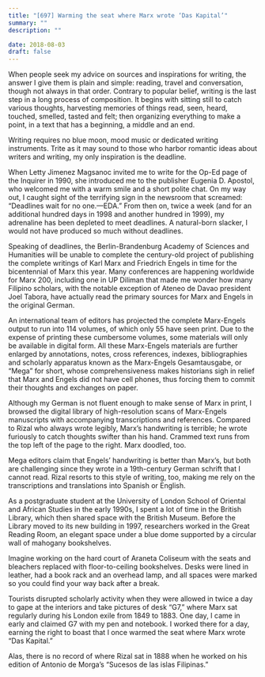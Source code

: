 ```yaml
---
title: "[697] Warming the seat where Marx wrote ‘Das Kapital’"
summary: ""
description: ""

date: 2018-08-03
draft: false
---
```



When people seek my advice on sources and inspirations for writing, the answer I give them is plain and simple: reading, travel and conversation, though not always in that order. Contrary to popular belief, writing is the last step in a long process of composition. It begins with sitting still to catch various thoughts, harvesting memories of things read, seen, heard, touched, smelled, tasted and felt; then organizing everything to make a point, in a text that has a beginning, a middle and an end.

Writing requires no blue moon, mood music or dedicated writing instruments. Trite as it may sound to those who harbor romantic ideas about writers and writing, my only inspiration is the deadline.

When Letty Jimenez Magsanoc invited me to write for the Op-Ed page of the Inquirer in 1990, she introduced me to the publisher Eugenia D. Apostol, who welcomed me with a warm smile and a short polite chat. On my way out, I caught sight of the terrifying sign in the newsroom that screamed: “Deadlines wait for no one.—EDA.” From then on, twice a week (and for an additional hundred days in 1998 and another hundred in 1999), my adrenaline has been depleted to meet deadlines. A natural-born slacker, I would not have produced so much without deadlines.

Speaking of deadlines, the Berlin-Brandenburg Academy of Sciences and Humanities will be unable to complete the century-old project of publishing the complete writings of Karl Marx and Friedrich Engels in time for the bicentennial of Marx this year. Many conferences are happening worldwide for Marx 200, including one in UP Diliman that made me wonder how many Filipino scholars, with the notable exception of Ateneo de Davao president Joel Tabora, have actually read the primary sources for Marx and Engels in the original German.

An international team of editors has projected the complete Marx-Engels output to run into 114 volumes, of which only 55 have seen print. Due to the expense of printing these cumbersome volumes, some materials will only be available in digital form. All these Marx-Engels materials are further enlarged by annotations, notes, cross references, indexes, bibliographies and scholarly apparatus known as the Marx-Engels Gesamtausgabe, or “Mega” for short, whose comprehensiveness makes historians sigh in relief that Marx and Engels did not have cell phones, thus forcing them to commit their thoughts and exchanges on paper.

Although my German is not fluent enough to make sense of Marx in print, I browsed the digital library of high-resolution scans of Marx-Engels manuscripts with accompanying transcriptions and references. Compared to Rizal who always wrote legibly, Marx’s handwriting is terrible; he wrote furiously to catch thoughts swifter than his hand. Crammed text runs from the top left of the page to the right. Marx doodled, too.

Mega editors claim that Engels’ handwriting is better than Marx’s, but both are challenging since they wrote in a 19th-century German schrift that I cannot read. Rizal resorts to this style of writing, too, making me rely on the transcriptions and translations into Spanish or English.

As a postgraduate student at the University of London School of Oriental and African Studies in the early 1990s, I spent a lot of time in the British Library, which then shared space with the British Museum. Before the Library moved to its new building in 1997, researchers worked in the Great Reading Room, an elegant space under a blue dome supported by a circular wall of mahogany bookshelves.

Imagine working on the hard court of Araneta Coliseum with the seats and bleachers replaced with floor-to-ceiling bookshelves. Desks were lined in leather, had a book rack and an overhead lamp, and all spaces were marked so you could find your way back after a break.

Tourists disrupted scholarly activity when they were allowed in twice a day to gape at the interiors and take pictures of desk “G7,” where Marx sat regularly during his London exile from 1849 to 1883. One day, I came in early and claimed G7 with my pen and notebook. I worked there for a day, earning the right to boast that I once warmed the seat where Marx wrote “Das Kapital.”

Alas, there is no record of where Rizal sat in 1888 when he worked on his edition of Antonio de Morga’s “Sucesos de las islas Filipinas.”

